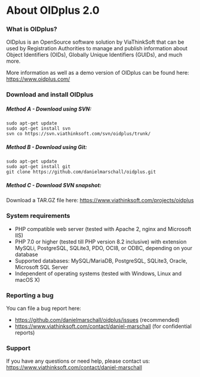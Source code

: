 # About OIDplus 2.0

### What is OIDplus?
OIDplus is an OpenSource software solution by ViaThinkSoft that can be used by
Registration Authorities to manage and publish information about
Object Identifiers (OIDs), Globally Unique Identifiers (GUIDs), and much more.

More information as well as a demo version of OIDplus can be found here:
https://www.oidplus.com/

### Download and install OIDplus

##### Method A - Download using SVN:
    sudo apt-get update
    sudo apt-get install svn
    svn co https://svn.viathinksoft.com/svn/oidplus/trunk/

##### Method B - Download using Git:
    sudo apt-get update
    sudo apt-get install git
    git clone https://github.com/danielmarschall/oidplus.git

##### Method C - Download SVN snapshot:
Download a TAR.GZ file here: https://www.viathinksoft.com/projects/oidplus

### System requirements
- PHP compatible web server (tested with Apache 2, nginx and Microsoft IIS)
- PHP 7.0 or higher (tested till PHP version 8.2 inclusive)
        with extension MySQLi, PostgreSQL, SQLite3, PDO, OCI8, or ODBC, depending on your database
- Supported databases:
        MySQL/MariaDB,
        PostgreSQL,
        SQLite3,
        Oracle,
        Microsoft SQL Server
- Independent of operating systems (tested with Windows, Linux and macOS X)

### Reporting a bug
You can file a bug report here:
- https://github.com/danielmarschall/oidplus/issues (recommended)
- https://www.viathinksoft.com/contact/daniel-marschall (for confidential reports)

### Support
If you have any questions or need help, please contact us:
https://www.viathinksoft.com/contact/daniel-marschall
